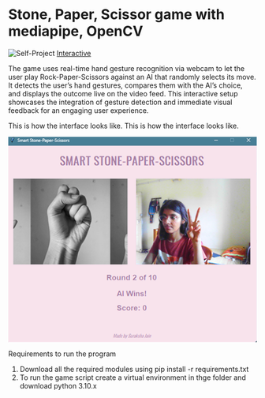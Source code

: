 # Stone, Paper, Scissor game with mediapipe, OpenCV

![Self-Project](https://img.shields.io/badge/-Self%20PProject-%23ffbe0b) [Interactive](https://img.shields.io/badge/-Interactive-%23ffbe0b)


The game uses real-time hand gesture recognition via webcam to let the user play Rock-Paper-Scissors against an AI that randomly selects its move. It detects the user’s hand gestures, compares them with the AI’s choice, and displays the outcome live on the video feed. This interactive setup showcases the integration of gesture detection and immediate visual feedback for an engaging user experience.

This is how the interface looks like.
This is how the interface looks like.

<div align="center">

  <img src="images/Interface.png" alt="Interface" style="max-width: 100%; height: auto; display: block; margin: 0 auto;" />

</div>

Requirements to run the program
1. Download all the required modules using pip install -r requirements.txt
2. To run the game script create a virtual environment in thge folder and download python 3.10.x


